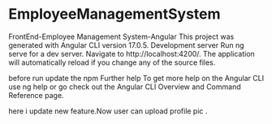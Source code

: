# EmployeeManagementSystem
FrontEnd-Employee Management System-Angular
This project was generated with Angular CLI version 17.0.5.
Development server
Run ng serve for a dev server. Navigate to http://localhost:4200/. The application will automatically reload if you change any of the source files.

  before run update the npm
Further help
To get more help on the Angular CLI use ng help or go check out the Angular CLI Overview and Command Reference page.


here i update new feature.Now user can upload profile pic .
